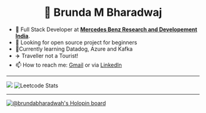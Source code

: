 <h1 align="center">👋 Brunda M Bharadwaj</h1>

- 💼 Full Stack Developer at <a href="https://www.mbrdi.co.in/"><b>Mercedes Benz Research and Developement India</b></a>.
- 🤔 Looking for open source project for beginners
- 🌱Currently learning Datadog, Azure and Kafka
- :airplane:  Traveller not a Tourist! 
- 📫 How to reach me: <a href="mailto:brundabharadwaj98@gmail.com" target="_blank">Gmail</a> or via [LinkedIn](www.linkedin.com/in/brunda-m-bharadwaj)
****
<img src="https://github-readme-stats-xi-beige-25.vercel.app/api?username=brundabharadwaj&&show_icons=true&title_color=fe3fdd&icon_color=bd2adf&text_color=daa7de&bg_color=151517"/>    ![Leetcode Stats](https://leetcard.jacoblin.cool/brunda_bharadwaj?theme=dark)
  

  
****
[![@brundabharadwah's Holopin board](https://holopin.io/api/user/board?user=brundabharadwah)](https://holopin.io/@brundabharadwah)



<!--
**brundabharadwaj/brundabharadwaj** is a ✨ _special_ ✨ repository because its `README.md` (this file) appears on your GitHub profile.

Here are some ideas to get you started:

- 🔭 I’m currently working on ...
- 🌱 I’m currently learning ...
- 👯 I’m looking to collaborate on ...
- 🤔 I’m looking for help with ...
- 💬 Ask me about ...
- 📫 How to reach me: ...
- 😄 Pronouns: ...
- ⚡ Fun fact: ...
-->
